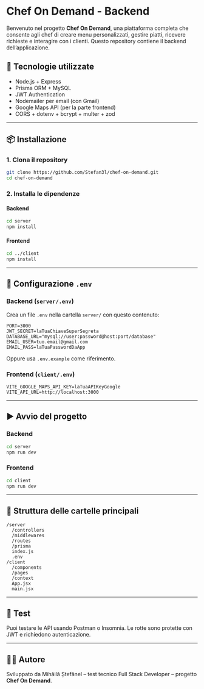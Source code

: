# Chef On Demand - Backend

Benvenuto nel progetto **Chef On Demand**, una piattaforma completa che consente agli chef di creare menu personalizzati, gestire piatti, ricevere richieste e interagire con i clienti. Questo repository contiene il backend dell’applicazione.

## 🚀 Tecnologie utilizzate

- Node.js + Express
- Prisma ORM + MySQL
- JWT Authentication
- Nodemailer per email (con Gmail)
- Google Maps API (per la parte frontend)
- CORS + dotenv + bcrypt + multer + zod

---

## 📦 Installazione

### 1. Clona il repository

```bash
git clone https://github.com/Stefan3l/chef-on-demand.git
cd chef-on-demand
```

### 2. Installa le dipendenze

#### Backend

```bash
cd server
npm install
```

#### Frontend

```bash
cd ../client
npm install
```

---

## 🔑 Configurazione `.env`

### Backend (`server/.env`)

Crea un file `.env` nella cartella `server/` con questo contenuto:

```
PORT=3000
JWT_SECRET=laTuaChiaveSuperSegreta
DATABASE_URL="mysql://user:password@host:port/database"
EMAIL_USER=tuo.email@gmail.com
EMAIL_PASS=laTuaPasswordDaApp
```

Oppure usa `.env.example` come riferimento.

### Frontend (`client/.env`)

```
VITE_GOOGLE_MAPS_API_KEY=laTuaAPIKeyGoogle
VITE_API_URL=http://localhost:3000
```

---

## ▶️ Avvio del progetto

### Backend

```bash
cd server
npm run dev
```

### Frontend

```bash
cd client
npm run dev
```

---

## 📂 Struttura delle cartelle principali

```
/server
  /controllers
  /middlewares
  /routes
  /prisma
  index.js
  .env
/client
  /components
  /pages
  /context
  App.jsx
  main.jsx
```

---

## 🧪 Test

Puoi testare le API usando Postman o Insomnia. Le rotte sono protette con JWT e richiedono autenticazione.

---

## 👨‍🍳 Autore

Sviluppato da Mihăilă Ștefănel – test tecnico Full Stack Developer – progetto **Chef On Demand**.
